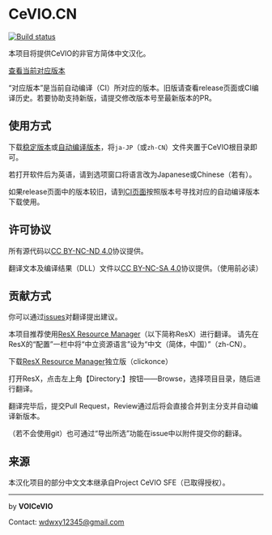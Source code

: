 # CeVIO.CN
[![Build status](https://ci.appveyor.com/api/projects/status/imr3qtv8rm5d5509/branch/master?svg=true)](https://ci.appveyor.com/project/UlyssesWu/cevio-cn/build/artifacts)

本项目将提供CeVIO的非官方简体中文汉化。

[查看当前对应版本](https://github.com/VOICeVIO/CeVIO.CN/blob/master/CeVIO.SFE.Signer/Properties/Resources.resx#L121)

“对应版本”是当前自动编译（CI）所对应的版本。旧版请查看release页面或CI编译历史。若要协助支持新版，请提交修改版本号至最新版本的PR。

## 使用方式

下载[稳定版本](https://github.com/VOICeVIO/CeVIO.CN/releases)或[自动编译版本](https://ci.appveyor.com/project/UlyssesWu/cevio-cn/build/artifacts)，将`ja-JP`（或`zh-CN`）文件夹置于CeVIO根目录即可。

若打开软件后为英语，请到选项窗口将语言改为Japanese或Chinese（若有）。

如果release页面中的版本较旧，请到[CI页面](https://ci.appveyor.com/project/UlyssesWu/cevio-cn/history)按照版本号寻找对应的自动编译版本下载使用。

## 许可协议

所有源代码以[CC BY-NC-ND 4.0](https://creativecommons.org/licenses/by-nc-nd/4.0/)协议提供。

翻译文本及编译结果（DLL）文件以[CC BY-NC-SA 4.0](https://github.com/VOICeVIO/CeVIO.CN/blob/master/CeVIO.SFE.Signer/CeVIO.CN.LICENSE.txt)协议提供。（使用前必读）

## 贡献方式

你可以通过[issues](https://github.com/VOICeVIO/CeVIO.CN/issues)对翻译提出建议。

本项目推荐使用[ResX Resource Manager](https://github.com/tom-englert/ResXResourceManager)（以下简称ResX）进行翻译。
请先在ResX的“配置”一栏中将“中立资源语言”设为“中文（简体，中国）”（zh-CN）。

下载[ResX Resource Manager](https://clickonce-tom-englert.azurewebsites.net/ResXResourceManager/ResXManager.application)独立版（clickonce）

打开ResX，点击左上角【Directory:】按钮——Browse，选择项目目录，随后进行翻译。

翻译完毕后，提交Pull Request，Review通过后将会直接合并到主分支并自动编译新版本。

（若不会使用git）也可通过“导出所选”功能在issue中以附件提交你的翻译。

## 来源

本汉化项目的部分中文文本继承自Project CeVIO SFE（已取得授权）。

---

by **VOICeVIO**

Contact: wdwxy12345@gmail.com
